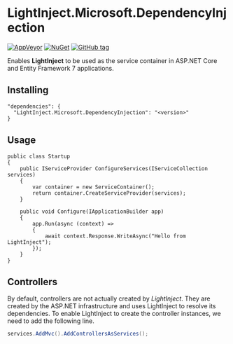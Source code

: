 # LightInject.Microsoft.DependencyInjection
[![AppVeyor](https://img.shields.io/appveyor/ci/gruntjs/grunt.svg?maxAge=2592000)](https://ci.appveyor.com/project/seesharper/lightinject-microsoft-dependencyinjection)
[![NuGet](https://img.shields.io/nuget/v/LightInject.Microsoft.DependencyInjection.svg?maxAge=2592000)]()
[![GitHub tag](https://img.shields.io/github/tag/seesharper/LightInject.Microsoft.DependencyInjection.svg?maxAge=2592000)]()

Enables **LightInject** to be used as the service container in ASP.NET Core and Entity Framework 7 applications.

## Installing
```
"dependencies": {
  "LightInject.Microsoft.DependencyInjection": "<version>"
}
```

## Usage
```
public class Startup
{       
    public IServiceProvider ConfigureServices(IServiceCollection services)
    {
        var container = new ServiceContainer();
        return container.CreateServiceProvider(services);
    }
    
    public void Configure(IApplicationBuilder app)
    {          
        app.Run(async (context) =>
        {
            await context.Response.WriteAsync("Hello from LightInject");
        });
    }
}
```

## Controllers

By default, controllers are not actually created by *LightInject*. They are created by the ASP.NET infrastructure and uses LightInject to resolve its dependencies. To enable LightInject to create the controller instances, we need to add the following line.

```csharp
services.AddMvc().AddControllersAsServices();
```



